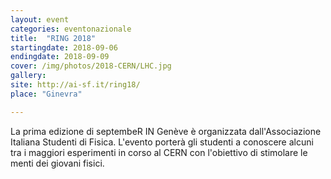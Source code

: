 ```yaml
---
layout: event
categories: eventonazionale
title:  "RING 2018"
startingdate: 2018-09-06
endingdate: 2018-09-09
cover: /img/photos/2018-CERN/LHC.jpg
gallery: 
site: http://ai-sf.it/ring18/
place: "Ginevra"

---
```


La prima edizione di septembeR IN Genève è organizzata dall'Associazione Italiana Studenti di Fisica. L'evento porterà gli studenti a conoscere alcuni tra i maggiori esperimenti in corso al CERN con l'obiettivo di stimolare le menti dei giovani fisici.
